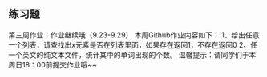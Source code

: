 ## 练习题

第三周作业：作业继续哦（9.23-9.29）
本周Github作业内容如下：
1、给出任意一个列表，请查找出x元素是否在列表里面，如果存在返回1，不存在返回0
2、任一个英文的纯文本文件，统计其中的单词出现的个数。
温馨提示：请同学们于本周日18：00前提交作业哦~~
